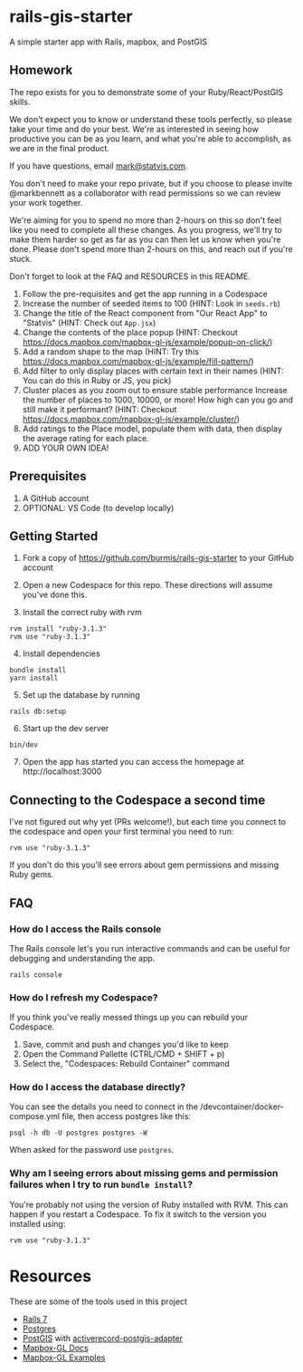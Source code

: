 # rails-gis-starter
A simple starter app with Rails, mapbox, and PostGIS

## Homework
The repo exists for you to demonstrate some of your Ruby/React/PostGIS skills.

We don't expect you to know or understand these tools perfectly, so please take your time and do your best. We're as interested in seeing how productive you can be as you learn, and what you're able to accomplish, as we are in the final product.

If you have questions, email mark@statvis.com.

You don't need to make your repo private, but if you choose to please invite @markbennett as a collaborator with read permissions so we can review your work together.

We're aiming for you to spend no more than 2-hours on this so don't feel like you need to complete all these changes. As you progress, we'll try to make them harder so get as far as you can then let us know when you're done. Please don't spend more than 2-hours on this, and reach out if you're stuck.

Don't forget to look at the FAQ and RESOURCES in this README.

1. Follow the pre-requisites and get the app running in a Codespace
2. Increase the number of seeded items to 100 (HINT: Look in `seeds.rb`)
3. Change the title of the React component from "Our React App" to "Statvis" (HINT: Check out `App.jsx`)
4. Change the contents of the place popup (HINT: Checkout https://docs.mapbox.com/mapbox-gl-js/example/popup-on-click/)
5. Add a random shape to the map (HINT: Try this https://docs.mapbox.com/mapbox-gl-js/example/fill-pattern/)
6. Add filter to only display places with certain text in their names (HINT: You can do this in Ruby or JS, you pick)
7. Cluster places as you zoom out to ensure stable performance Increase the number of places to 1000, 10000, or more! How high can you go and still make it performant? (HINT: Checkout https://docs.mapbox.com/mapbox-gl-js/example/cluster/)
9. Add ratings to the Place model, populate them with data, then display the average rating for each place.
10. ADD YOUR OWN IDEA!

## Prerequisites

1. A GitHub account
2. OPTIONAL: VS Code (to develop locally)

## Getting Started

1. Fork a copy of https://github.com/burmis/rails-gis-starter to your GitHub account

2. Open a new Codespace for this repo. These directions will assume you've done this.

3. Install the correct ruby with rvm

```
rvm install "ruby-3.1.3"
rvm use "ruby-3.1.3"
```

4. Install dependencies

```
bundle install
yarn install
```

5. Set up the database by running

```
rails db:setup
```

6. Start up the dev server

```
bin/dev
```

7. Open the app has started you can access the homepage at http://localhost:3000

## Connecting to the Codespace a second time

I've not figured out why yet (PRs welcome!), but each time you connect to the codespace and open your first terminal you need to run:

```
rvm use "ruby-3.1.3"
```

If you don't do this you'll see errors about gem permissions and missing Ruby gems.

## FAQ

### How do I access the Rails console

The Rails console let's you run interactive commands and can be useful for debugging and understanding the app.

```
rails console
```

### How do I refresh my Codespace?

If you think you've really messed things up you can rebuild your Codespace.

1. Save, commit and push and changes you'd like to keep
2. Open the Command Pallette (CTRL/CMD + SHIFT + p)
3. Select the, "Codespaces: Rebuild Container" command

### How do I access the database directly?

You can see the details you need to connect in the /devcontainer/docker-compose.yml file, then access postgres like this:

```
psql -h db -U postgres postgres -W
```

When asked for the password use `postgres`.

### Why am I seeing errors about missing gems and permission failures when I try to run `bundle install`?

You're probably not using the version of Ruby installed with RVM. This can happen if you restart a Codespace. To fix it switch to the version you installed using:

```
rvm use "ruby-3.1.3"
```

# Resources

These are some of the tools used in this project

* [Rails 7](https://rubyonrails.org/)
* [Postgres](https://www.postgresql.org/)
* [PostGIS](https://registry.hub.docker.com/r/postgis/postgis) with [activerecord-postgis-adapter](https://github.com/rgeo/activerecord-postgis-adapter)
* [Mapbox-GL Docs](https://docs.mapbox.com/mapbox-gl-js/guides/)
* [Mapbox-GL Examples](https://docs.mapbox.com/mapbox-gl-js/example/)
